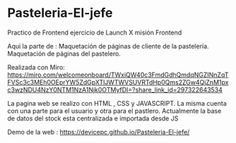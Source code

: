 # Pasteleria-El-jefe
Practico  de Frontend ejercicio de Launch X misión Frontend 

Aqui la parte de :
Maquetación de páginas de cliente de la pastelería.
Maquetación de páginas del pastelero.

Realizada con Miro: https://miro.com/welcomeonboard/TWxiQW40c3FmdGdhQmdqNGZINnZqTFVSc3c3MEh0OEprYW5ZdGpXTlJWTWVSUVRTdHp0Qms2ZGw4QjZnM1pxc3wzNDU4NzY0NTM1NzA1Njk0OTMyfDI=?share_link_id=297322643534

La pagina web se realizo con HTML , CSS y JAVASCRIPT. La misma cuenta con una parte para el usuario y otra para el pastlero.
Actualmente la base de datos del stock esta centralizada e importada desde JS

Demo de la web : https://devicepc.github.io/Pasteleria-El-jefe/

